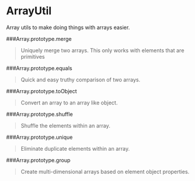 ArrayUtil
=========
Array utils to make doing things with arrays easier.

###Array.prototype.merge
>Uniquely merge two arrays. This only works with elements that are primitives

###Array.prototype.equals
>Quick and easy truthy comparison of two arrays.

###Array.prototype.toObject
>Convert an array to an array like object.

###Array.prototype.shuffle
>Shuffle the elements within an array.

###Array.prototype.unique
>Eliminate duplicate elements within an array.

###Array.prototype.group
>Create multi-dimensional arrays based on element object properties.



